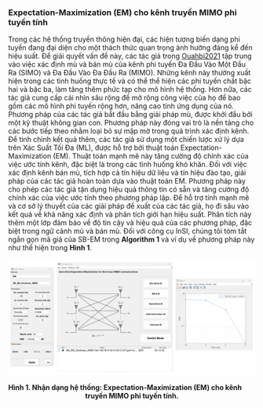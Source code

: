 ### Expectation-Maximization (EM) cho kênh truyền MIMO phi tuyến tính

Trong các hệ thống truyền thông hiện đại, các hiện tượng biến dạng phi tuyến đang đại diện cho một thách thức quan trọng ảnh hưởng đáng kể đến hiệu suất. Để giải quyết vấn đề này, các tác giả trong [Ouahbi2021] tập trung vào việc xác định mù và bán mù của kênh phi tuyến Đa Đầu Vào Một Đầu Ra (SIMO) và Đa Đầu Vào Đa Đầu Ra (MIMO). Những kênh này thường xuất hiện trong các tình huống thực tế và có thể thể hiện các phi tuyến chất bậc hai và bậc ba, làm tăng thêm phức tạp cho mô hình hệ thống. Hơn nữa, các tác giả cung cấp cái nhìn sâu rộng để mở rộng công việc của họ để bao gồm các mô hình phi tuyến rộng hơn, nâng cao tính ứng dụng của nó. Phương pháp của các tác giả bắt đầu bằng giải pháp mù, được khởi đầu bởi một kỹ thuật không gian con. Phương pháp này đóng vai trò là nền tảng cho các bước tiếp theo nhằm loại bỏ sự mập mờ trong quá trình xác định kênh. Để tinh chỉnh kết quả thêm, các tác giả sử dụng một chiến lược xử lý dựa trên Xác Suất Tối Đa (ML), được hỗ trợ bởi thuật toán Expectation-Maximization (EM). Thuật toán mạnh mẽ này tăng cường độ chính xác của việc ước tính kênh, đặc biệt là trong các tình huống khó khăn. Đối với việc xác định kênh bán mù, tích hợp cả tín hiệu dữ liệu và tín hiệu đào tạo, giải pháp của các tác giả hoàn toàn dựa vào thuật toán EM. Phương pháp này cho phép các tác giả tận dụng hiệu quả thông tin có sẵn và tăng cường độ chính xác của việc ước tính theo phương pháp lặp. Để hỗ trợ tính mạnh mẽ và cơ sở lý thuyết của các giải pháp đề xuất của các tác giả, họ đi sâu vào kết quả về khả năng xác định và phân tích giới hạn hiệu suất. Phân tích này thêm một lớp đảm bảo về độ tin cậy và hiệu quả của các phương pháp, đặc biệt trong ngữ cảnh mù và bán mù. Đối với công cụ InSI, chúng tôi tóm tắt ngắn gọn mã giả của SB-EM trong **Algorithm 1** và ví dụ về phương pháp này như thể hiện trong **Hình 1**.

[](../../../../pseudo/Algo_SB_EM.md ':include :type=code algorithm')


<p style="text-align-last: center">
<img src="./assets/img/Outputs/InSI_Algo_SB_EM.png">
</p>
<p style="text-align-last: center">
<b>
Hình 1. Nhận dạng hệ thống: Expectation-Maximization (EM) cho kênh truyền MIMO phi tuyến tính.
</b>
</p>

[Kay1993]: https://dl.acm.org/doi/abs/10.5555/151045
[Ladaycia2017]: https://ieeexplore.ieee.org/abstract/document/7956173
[Garro2020]: https://ieeexplore.ieee.org/document/9040540
[Menni2012]: https://ieeexplore.ieee.org/abstract/document/6094230
[Ouahbi2021]: https://www.sciencedirect.com/science/article/abs/pii/S0165168421003340